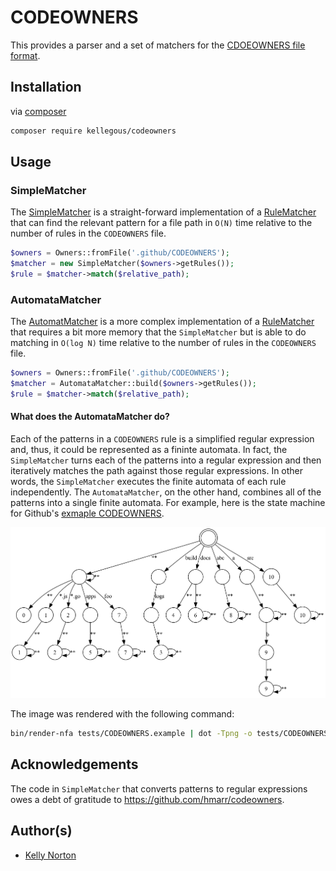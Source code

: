 # CODEOWNERS

This provides a parser and a set of matchers for
the [CDOEOWNERS file format](https://docs.github.com/en/repositories/managing-your-repositorys-settings-and-features/customizing-your-repository/about-code-owners).

## Installation

via [composer](https://getcomposer.org/)

```bash
composer require kellegous/codeowners
```

## Usage

### SimpleMatcher

The [SimpleMatcher](src/SimpleMatcher.php) is a straight-forward implementation of a [RuleMatcher](src/RuleMatcher.php)
that can find the relevant pattern for a file path in `O(N)` time relative to the number of rules in the `CODEOWNERS`
file.

```php
$owners = Owners::fromFile('.github/CODEOWNERS');
$matcher = new SimpleMatcher($owners->getRules());
$rule = $matcher->match($relative_path);
```

### AutomataMatcher

The [AutomatMatcher](src/AutomataMatcher.php) is a more complex implementation of a [RuleMatcher](src/RuleMatcher.php)
that requires a bit more memory that the `SimpleMatcher` but is able to do matching in `O(log N)` time relative to the
number of rules in the `CODEOWNERS` file.

```php
$owners = Owners::fromFile('.github/CODEOWNERS');
$matcher = AutomataMatcher::build($owners->getRules());
$rule = $matcher->match($relative_path);
```

#### What does the AutomataMatcher do?

Each of the patterns in a `CODEOWNERS` rule is a simplified regular expression and, thus, it could be represented as a
fininte automata. In fact, the `SimpleMatcher` turns each of the patterns into a regular expression and then iteratively
matches the path against those regular expressions. In other words, the `SimpleMatcher` executes the finite automata
of each rule independently. The `AutomataMatcher`, on the other hand, combines all of the patterns into a single finite
automata. For example, here is the state machine for Github's [exmaple CODEOWNERS](tests/CODEOWNERS.example).

![Automata for CODEOWNERS.example](tests/CODEOWNERS.example.png)

The image was rendered with the following command:

```bash
bin/render-nfa tests/CODEOWNERS.example | dot -Tpng -o tests/CODEOWNERS.example.png
```

## Acknowledgements

The code in `SimpleMatcher` that converts patterns to regular expressions owes a debt of gratitude
to https://github.com/hmarr/codeowners.

## Author(s)

- [Kelly Norton](https://github.com/kellegous)